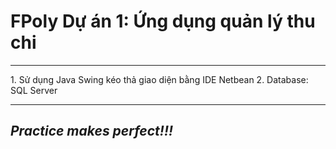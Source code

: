 <h1>FPoly Dự án 1: Ứng dụng quản lý thu chi</h1>
<hr/>
1. Sử dụng Java Swing kéo thả giao diện bằng IDE Netbean
2. Database: SQL Server
<hr/>
<h2><i>Practice makes perfect!!!</i></h2>

